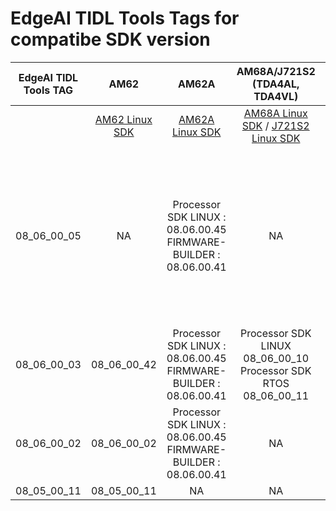 
# EdgeAI TIDL Tools Tags for compatibe SDK version

<div align="center">

|EdgeAI TIDL Tools TAG         |           AM62 |           AM62A |          AM68A/J721S2 (TDA4AL, TDA4VL) |          AM68PA/J721E (TDA4VM)|          AM69A/J784S4(TDA4AP, TDA4VP,TDA4AH, TDA4VH)| Notes|
| ---------------------------- |:--------------:|:---------------:|:--------------:|:--------------:|:-------------:|:-------------:|
||[AM62 Linux SDK](https://www.ti.com/tool/download/PROCESSOR-SDK-LINUX-AM62X)|[AM62A Linux SDK](https://www.ti.com/tool/download/PROCESSOR-SDK-LINUX-AM62A)|[AM68A Linux SDK](https://www.ti.com/tool/download/PROCESSOR-SDK-LINUX-AM68A) / [J721S2 Linux SDK](https://www.ti.com/tool/download/PROCESSOR-SDK-LINUX-J721S2)|[TDA4VM Linux SDK](https://www.ti.com/tool/download/PROCESSOR-SDK-LINUX-SK-TDA4VM)|[AM69A Linux SDK](https://www.ti.com/tool/PROCESSOR-SDK-AM69A) /  [J784S4 Linux SDK](https://www.ti.com/tool/download/PROCESSOR-SDK-LINUX-J784S4)||
| 08_06_00_05                  |   NA  |    Processor SDK LINUX : 08.06.00.45  FIRMWARE-BUILDER : 08.06.00.41  | NA  |   Processor SDK LINUX 08_06_00_11 Processor SDK RTOS 08_06_00_12  | NA   | This version needs TIDL Patch Release version 08_06_00_24, Refer the reamde.txt shared along with TIDL patch release for updating the SDK corresponding to this TAG |
| 08_06_00_03                  |   08_06_00_42  |    Processor SDK LINUX : 08.06.00.45  FIRMWARE-BUILDER : 08.06.00.41  | Processor SDK LINUX 08_06_00_10 Processor SDK RTOS 08_06_00_11   |   Processor SDK LINUX 08_06_00_11 Processor SDK RTOS 08_06_00_12  | Processor SDK LINUX 08_06_00_12 Processor SDK RTOS 08_06_00_14   ||
| 08_06_00_02                  |   08_06_00_02  |    Processor SDK LINUX : 08.06.00.45  FIRMWARE-BUILDER : 08.06.00.41  |  NA   |   NA  | NA   ||
| 08_05_00_11                  |   08_05_00_11  |    NA           |            NA  |   08_05_00_11  |           NA  ||

</div>